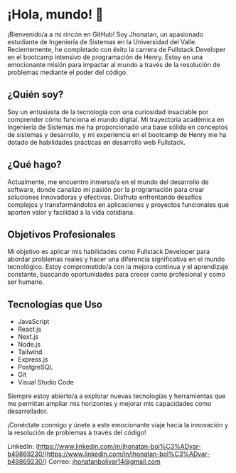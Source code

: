 # ¡Hola, mundo! 👋

¡Bienvenido/a a mi rincón en GitHub! Soy Jhonatan, un apasionado estudiante de Ingeniería de Sistemas en la Universidad del Valle. Recientemente, he completado con éxito la carrera de Fullstack Developer en el bootcamp intensivo de programación de Henry. Estoy en una emocionante misión para impactar al mundo a través de la resolución de problemas mediante el poder del código.

## ¿Quién soy?

Soy un entusiasta de la tecnología con una curiosidad insaciable por comprender cómo funciona el mundo digital. Mi trayectoria académica en Ingeniería de Sistemas me ha proporcionado una base sólida en conceptos de sistemas y desarrollo, y mi experiencia en el bootcamp de Henry me ha dotado de habilidades prácticas en desarrollo web Fullstack.

## ¿Qué hago?

Actualmente, me encuentro inmerso/a en el mundo del desarrollo de software, donde canalizo mi pasión por la programación para crear soluciones innovadoras y efectivas. Disfruto enfrentando desafíos complejos y transformándolos en aplicaciones y proyectos funcionales que aporten valor y facilidad a la vida cotidiana.

## Objetivos Profesionales

Mi objetivo es aplicar mis habilidades como Fullstack Developer para abordar problemas reales y hacer una diferencia significativa en el mundo tecnológico. Estoy comprometido/a con la mejora continua y el aprendizaje constante, buscando oportunidades para crecer como profesional y como ser humano.

## Tecnologías que Uso

- JavaScript
- React.js
- Next.js
- Node.js
- Tailwind
- Express.js
- PostgreSQL
- Git
- Visual Studio Code

Siempre estoy abierto/a a explorar nuevas tecnologías y herramientas que me permitan ampliar mis horizontes y mejorar mis capacidades como desarrollador.

¡Conéctate conmigo y únete a este emocionante viaje hacia la innovación y la resolución de problemas a través del código!

LinkedIn: (https://www.linkedin.com/in/jhonatan-bol%C3%ADvar-b49869230/)https://www.linkedin.com/in/jhonatan-bol%C3%ADvar-b49869230/)
Correo: jhonatanbolivar14@gmail.com
